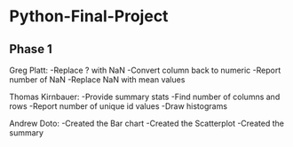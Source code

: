 # Python-Final-Project

## Phase 1

Greg Platt:
-Replace ? with NaN
-Convert column back to numeric
-Report number of NaN
-Replace NaN with mean values

Thomas Kirnbauer:
-Provide summary stats
-Find number of columns and rows
-Report number of unique id values
-Draw histograms

Andrew Doto: 
-Created the Bar chart
-Created the Scatterplot
-Created the summary
